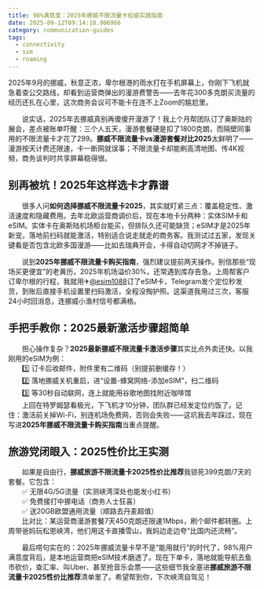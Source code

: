```yaml
---
title: 98%满意度：2025年挪威不限流量卡权威实践指南
date: 2025-09-12T09:14:18.906966
category: communication-guides
tags:
  - connectivity
  - sim
  - roaming
---
```


2025年9月的挪威，秋意正浓，卑尔根港的雨水打在手机屏幕上，你刚下飞机就急着查公交路线，却看到运营商弹出的漫游费警告——去年花300多克朗买流量的经历还扎在心里，这次商务会议可不能卡在连不上Zoom的尴尬里。  

　　说实话，2025年去挪威真别再傻傻开漫游了！我上个月帮团队订了奥斯陆的展会，差点被账单吓醒：三个人五天，漫游套餐硬是扣了1800克朗，而隔壁同事用的不限流量卡才花了299。**挪威不限流量卡vs漫游套餐对比2025**太鲜明了——漫游按天计费还限速，卡一断网就误事；不限流量卡却能刷高清地图、传4K视频，商务谈判时共享屏幕稳得很。  

## 别再被坑！2025年这样选卡才靠谱  

　　很多人问**如何选择挪威不限流量卡2025**，其实就盯紧三点：覆盖稳定性、激活速度和隐藏费用。去年北欧运营商调价后，现在本地卡分两种：实体SIM卡和eSIM。实体卡在奥斯陆机场柜台能买，但排队久还可能缺货；eSIM才是2025年新宠，落地前扫码就能激活，特别适合说走就走的商务客。我测试过五家，发现关键看是否包含北欧多国漫游——比如去瑞典开会，卡得自动切网才不掉链子。  

　　说到**2025年挪威不限流量卡购买指南**，强烈建议提前两天操作。别信那些“现场买更便宜”的老黄历，2025年机场溢价30%，还常遇到库存告急。上周帮客户订卑尔根的行程，我就用✈[@esim1088](https://t.me/s/esim1088)订了eSIM卡，Telegram发个定位秒发货，到账后直接手机设置里扫码激活，全程没掏护照。这渠道我用过三次，客服24小时回消息，连挪威小渔村信号都满格。  

## 手把手教你：2025最新激活步骤超简单  

　　担心操作复杂？**2025最新挪威不限流量卡激活步骤**其实比点外卖还快。以我刚用的eSIM为例：  
　　1️⃣ 订卡后收邮件，附件里有二维码（别提前删缓存！）  
　　2️⃣ 落地挪威关机重启，进“设置-蜂窝网络-添加eSIM”，扫二维码  
　　3️⃣ 等30秒自动联网，连上就能用谷歌地图找附近咖啡馆  
　　上回在特罗姆瑟看极光，下飞机才10分钟，团队群已经发定位约饭了。记住：激活前关掉Wi-Fi，别连机场免费网，否则会失败——这坑我去年踩过，现在写进**2025年挪威不限流量卡购买指南**当重点提醒。  

## 旅游党闭眼入：2025性价比王实测  

　　如果是自由行，**挪威旅游不限流量卡2025性价比推荐**我锁死399克朗/7天的套餐。它包含：  
　　✅ 无限4G/5G流量（实测峡湾深处也能发小红书）  
　　✅ 免费接打中挪电话（商务人士狂喜）  
　　✅ 送20GB欧盟通用流量（顺路去丹麦超值）  
　　比对比：某运营商漫游套餐7天450克朗还限速1Mbps，刷个邮件都转圈。上周带爸妈玩松恩峡湾，他们用这卡直播雪山，我妈边走边夸“比国内还流畅”。  

　　最后唠句实在的：2025年挪威流量卡早不是“能用就行”的时代了，98%用户满意度背后，是本地运营商把eSIM技术磨透了。现在下单卡，落地就能导航去鱼市砍价，查汇率、叫Uber、甚至抢音乐会票——这些细节我全塞进**挪威旅游不限流量卡2025性价比推荐**清单里了。希望帮到你，下次峡湾自驾见！